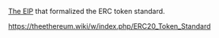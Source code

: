 [The EIP](https://github.com/ethereum/eips/issues/20) that formalized the ERC token standard.

https://theethereum.wiki/w/index.php/ERC20_Token_Standard
